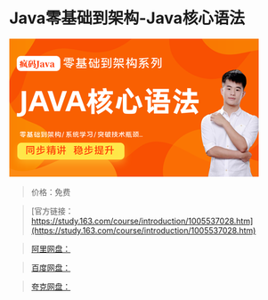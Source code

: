 # Java零基础到架构-Java核心语法

![img](../../../assets/study163/free/312285f2cebe46b4944d4f5bd28ad50a.png)

> 价格：免费

> [官方链接：https://study.163.com/course/introduction/1005537028.htm](https://study.163.com/course/introduction/1005537028.htm)

> [阿里网盘：]()

> [百度网盘：]()

> [夸克网盘：]()
